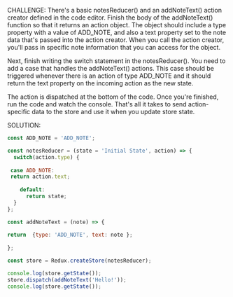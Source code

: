 CHALLENGE: There's a basic notesReducer() and an addNoteText() action creator defined in the code editor. Finish the body of the addNoteText() function so that it returns an action object. The object should include a type property with a value of ADD_NOTE, and also a text property set to the note data that's passed into the action creator. When you call the action creator, you'll pass in specific note information that you can access for the object.

Next, finish writing the switch statement in the notesReducer(). You need to add a case that handles the addNoteText() actions. This case should be triggered whenever there is an action of type ADD_NOTE and it should return the text property on the incoming action as the new state.

The action is dispatched at the bottom of the code. Once you're finished, run the code and watch the console. That's all it takes to send action-specific data to the store and use it when you update store state.

SOLUTION: 
```javascript
const ADD_NOTE = 'ADD_NOTE';

const notesReducer = (state = 'Initial State', action) => {
  switch(action.type) {
   
 case ADD_NOTE:
 return action.text;
   
    default:
      return state;
  }
};

const addNoteText = (note) => {
  
return  {type: 'ADD_NOTE', text: note };
  
};

const store = Redux.createStore(notesReducer);

console.log(store.getState());
store.dispatch(addNoteText('Hello!'));
console.log(store.getState());
